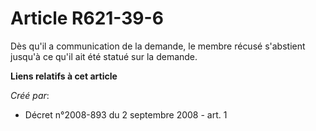 # Article R621-39-6

Dès qu'il a communication de la demande, le membre récusé s'abstient jusqu'à ce qu'il ait été statué sur la demande.

**Liens relatifs à cet article**

_Créé par_:

  - Décret n°2008-893 du 2 septembre 2008 - art. 1

